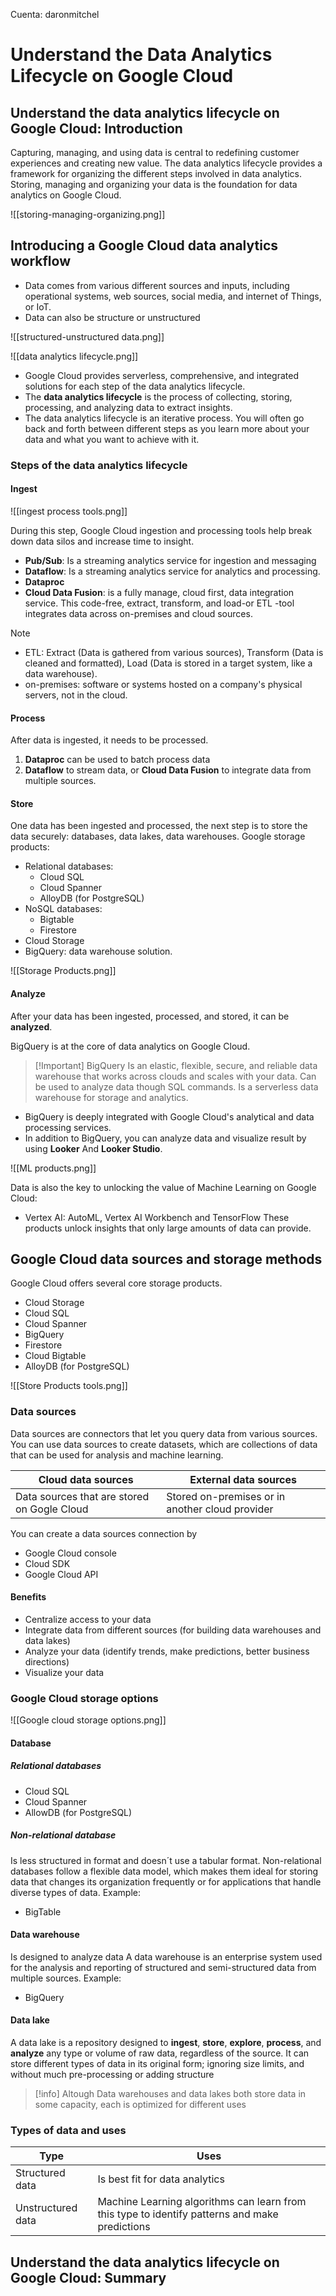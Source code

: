 Cuenta: daronmitchel
# Understand the Data Analytics Lifecycle on Google Cloud

## Understand the data analytics lifecycle on Google Cloud: Introduction

Capturing, managing, and using data is central to redefining customer experiences and creating new value.
The data analytics lifecycle provides a framework for organizing the different steps involved in data analytics.
Storing, managing and organizing your data is the foundation for data analytics on Google Cloud.

![[storing-managing-organizing.png]]

## Introducing a Google Cloud data analytics workflow
- Data comes from various different sources and inputs, including operational systems, web sources, social media, and internet of Things, or IoT.
- Data can also be structure or unstructured

![[structured-unstructured data.png]]



![[data analytics lifecycle.png]]


- Google Cloud provides serverless, comprehensive, and integrated solutions for each step of the data analytics lifecycle.
- The **data analytics lifecycle** is the process of collecting, storing, processing, and analyzing data to extract insights.
- The data analytics lifecycle is an iterative process. You will often go back and forth between different steps as you learn more about your data and what you want to achieve with it.

### Steps of the data analytics lifecycle
#### Ingest

![[ingest process tools.png]]

During this step, Google Cloud ingestion and processing tools help break down data silos and increase time to insight.
- **Pub/Sub**: Is a streaming analytics service for ingestion and messaging
- **Dataflow**: Is a streaming analytics service for analytics and processing.
- **Dataproc**
- **Cloud Data Fusion**: is a fully manage, cloud first, data integration service. This code-free, extract, transform, and load-or ETL -tool integrates data across on-premises and cloud sources.


>[!note] 
>- ETL: Extract (Data is gathered from various sources), Transform (Data is cleaned and formatted), Load (Data is stored in a target system, like a data warehouse).
>- on-premises: software or systems hosted on a company's physical servers, not in the cloud.

#### Process

After data is ingested, it needs to be processed.
1. **Dataproc** can be used to batch process data
2. **Dataflow** to stream data, or **Cloud Data Fusion** to integrate data from multiple sources.


#### Store
One data has been ingested and processed, the next step is to store the data securely: databases, data lakes, data warehouses. Google storage products:

- Relational databases:
	- Cloud SQL
	- Cloud Spanner
	- AlloyDB (for PostgreSQL)
- NoSQL databases:
	- Bigtable
	- Firestore
- Cloud Storage
- BigQuery: data warehouse solution.

![[Storage Products.png]]


#### Analyze
After your data has been ingested, processed, and stored, it can be **analyzed**.

BigQuery is at the core of data analytics on Google Cloud.

>[!Important] BigQuery
>Is an elastic, flexible, secure, and reliable data warehouse that works across clouds and scales with your data. Can be used to analyze data though SQL commands.
>Is a serverless data warehouse for storage and analytics.

- BigQuery is deeply integrated with Google Cloud's analytical and data processing services.
- In addition to BigQuery, you can analyze data and visualize result by using **Looker** And **Looker Studio**.

![[ML products.png]]


Data is also the key to unlocking the value of Machine Learning on Google Cloud:
- Vertex AI: AutoML, Vertex AI Workbench and TensorFlow
These products unlock insights that only large amounts of data can provide.


## Google Cloud data sources and storage methods


Google Cloud offers several core storage products.
- Cloud Storage
- Cloud SQL
- Cloud Spanner
- BigQuery
- Firestore
- Cloud Bigtable
- AlloyDB (for PostgreSQL)

![[Store Products tools.png]]


### Data sources
Data sources are connectors that let you query data from various sources. You can use data sources to create datasets, which are collections of data that can be used for analysis and machine learning.

| Cloud data sources                          | External data sources                           |
| ------------------------------------------- | ----------------------------------------------- |
| Data sources that are stored on Gogle Cloud | Stored on-premises or in another cloud provider |
You can create a data sources connection by
- Google Cloud console
- Cloud SDK
- Google Cloud API

#### Benefits
- Centralize access to your data
- Integrate data from different sources (for building data warehouses and data lakes)
- Analyze your data (identify trends, make predictions, better business directions)
- Visualize your data

### Google Cloud storage options

![[Google cloud storage options.png]]


#### Database

##### Relational databases
- Cloud SQL
- Cloud Spanner
- AllowDB (for PostgreSQL)

##### Non-relational database
Is less structured in format and doesn´t use a tabular format. Non-relational databases follow a flexible data model, which makes them ideal for storing data that changes its organization frequently or for applications that handle diverse types of data. Example:
- BigTable


#### Data warehouse
Is designed to analyze data
A data warehouse is an enterprise system used for the analysis and reporting of structured and semi-structured data from multiple sources. Example:
- BigQuery

#### Data lake
A data lake is a repository designed to **ingest**, **store**, **explore**, **process**, and **analyze** any type or volume of raw data, regardless of the source.
It can store different types of data in its original form; ignoring size limits, and without much pre-processing or adding structure


>[!info] Altough Data warehouses and data lakes both store data in some capacity, each is optimized for different uses


### Types of data and uses

| Type              | Uses                                                                                           |
| ----------------- | ---------------------------------------------------------------------------------------------- |
| Structured data   | Is best fit for data analytics                                                                 |
| Unstructured data | Machine Learning algorithms can learn from this type to identify patterns and make predictions |

## Understand the data analytics lifecycle on Google Cloud: Summary

